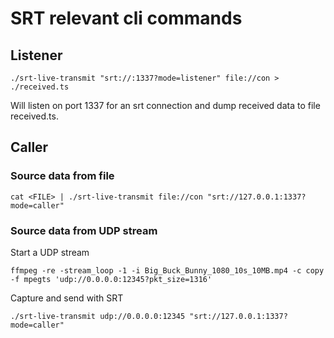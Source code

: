 # SRT relevant cli commands

## Listener

`./srt-live-transmit "srt://:1337?mode=listener" file://con > ./received.ts`

Will listen on port 1337 for an srt connection and dump received data to file
received.ts.

## Caller

### Source data from file

`cat <FILE> | ./srt-live-transmit file://con "srt://127.0.0.1:1337?mode=caller"`

### Source data from UDP stream

Start a UDP stream

`ffmpeg -re -stream_loop -1 -i
Big_Buck_Bunny_1080_10s_10MB.mp4 -c copy -f mpegts
'udp://0.0.0.0:12345?pkt_size=1316'`

Capture and send with SRT

`./srt-live-transmit udp://0.0.0.0:12345 "srt://127.0.0.1:1337?mode=caller"`